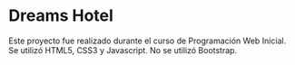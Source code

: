 # Dreams Hotel
Este proyecto fue realizado durante el curso de Programación Web Inicial.
Se utilizó HTML5, CSS3 y Javascript.
No se utilizó Bootstrap.
